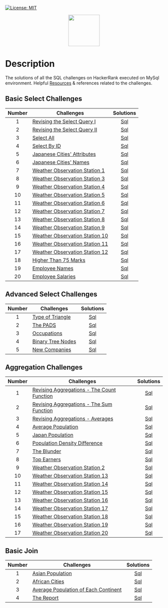 [![License: MIT](https://img.shields.io/badge/License-MIT-yellow.svg)](https://opensource.org/licenses/MIT)

<p align="center">  
	<a href="https://www.hackerrank.com/Thomas_George_T">
        <img height=100 src="https://d3keuzeb2crhkn.cloudfront.net/hackerrank/assets/styleguide/logo_wordmark-f5c5eb61ab0a154c3ed9eda24d0b9e31.svg"> 
    	</a>
	<br>
</p>

# Description
The solutions of all the SQL challenges on HackerRank executed on MySql environment. Helpful [Resources](Resources.md) & references related to the challenges.

## Basic Select Challenges

| Number | Challenges | Solutions |
|:------:|------------|:---------:|
| 1 | [Revising the Select Query I](https://www.hackerrank.com/challenges/revising-the-select-query/problem) | [Sql](https://github.com/Thomas-George-T/HackerRank-SQL-Challenges-Solutions/blob/master/Basic%20Select/Revising-the-select-Query-1.sql)
| 2 | [Revising the Select Query II](https://www.hackerrank.com/challenges/revising-the-select-query-2/problem) | [Sql](https://github.com/Thomas-George-T/HackerRank-SQL-Challenges-Solutions/blob/master/Basic%20Select/Revising-the-select-Query-2.sql)
| 3 | [Select All](https://www.hackerrank.com/challenges/select-all-sql/problem) | [Sql](https://github.com/Thomas-George-T/HackerRank-SQL-Challenges-Solutions/blob/master/Basic%20Select/Select-All.sql)
| 4 | [Select By ID](https://www.hackerrank.com/challenges/select-by-id/problem) | [Sql](https://github.com/Thomas-George-T/HackerRank-SQL-Challenges-Solutions/blob/master/Basic%20Select/Select-By-ID.sql)
| 5 | [Japanese Cities' Attributes](https://www.hackerrank.com/challenges/japanese-cities-attributes/problem) | [Sql](https://github.com/Thomas-George-T/HackerRank-SQL-Challenges-Solutions/blob/master/Basic%20Select/Japanese-Cities'-Attributes.sql)
| 6 | [Japanese Cities' Names](https://www.hackerrank.com/challenges/japanese-cities-name/problem) | [Sql](https://github.com/Thomas-George-T/HackerRank-SQL-Challenges-Solutions/blob/master/Basic%20Select/Japanese-Cities'-Names.sql)
| 7 | [Weather Observation Station 1](https://www.hackerrank.com/challenges/weather-observation-station-1/problem) | [Sql](https://github.com/Thomas-George-T/HackerRank-SQL-Challenges-Solutions/blob/master/Basic%20Select/Weather-Observation-Station-1.sql)
| 8 | [Weather Observation Station 3](https://www.hackerrank.com/challenges/weather-observation-station-3/problem) | [Sql](https://github.com/Thomas-George-T/HackerRank-SQL-Challenges-Solutions/blob/master/Basic%20Select/Weather-Observation-Station-3.sql)
| 9 | [Weather Observation Station 4](https://www.hackerrank.com/challenges/weather-observation-station-4/problem) | [Sql](https://github.com/Thomas-George-T/HackerRank-SQL-Challenges-Solutions/blob/master/Basic%20Select/Weather-Observation-Station-4.sql)
| 10| [Weather Observation Station 5](https://www.hackerrank.com/challenges/weather-observation-station-5/problem) | [Sql](https://github.com/Thomas-George-T/HackerRank-SQL-Challenges-Solutions/blob/master/Basic%20Select/Weather-Observation-Station-5.sql)
| 11| [Weather Observation Station 6](https://www.hackerrank.com/challenges/weather-observation-station-6/problem) | [Sql](https://github.com/Thomas-George-T/HackerRank-SQL-Challenges-Solutions/blob/master/Basic%20Select/Weather-Observation-Station-6.sql)
| 12| [Weather Observation Station 7](https://www.hackerrank.com/challenges/weather-observation-station-7/problem) | [Sql](https://github.com/Thomas-George-T/HackerRank-SQL-Challenges-Solutions/blob/master/Basic%20Select/Weather-Observation-Station-7.sql)
| 13| [Weather Observation Station 8](https://www.hackerrank.com/challenges/weather-observation-station-8/problem) | [Sql](https://github.com/Thomas-George-T/HackerRank-SQL-Challenges-Solutions/blob/master/Basic%20Select/Weather-Observation-Station-8.sql)
| 14| [Weather Observation Station 9](https://www.hackerrank.com/challenges/weather-observation-station-9/problem) | [Sql](https://github.com/Thomas-George-T/HackerRank-SQL-Challenges-Solutions/blob/master/Basic%20Select/Weather-Observation-Station-9.sql)
| 15| [Weather Observation Station 10](https://www.hackerrank.com/challenges/weather-observation-station-10/problem) | [Sql](https://github.com/Thomas-George-T/HackerRank-SQL-Challenges-Solutions/blob/master/Basic%20Select/Weather-Observation-Station-10.sql)
| 16| [Weather Observation Station 11](https://www.hackerrank.com/challenges/weather-observation-station-11/problem) | [Sql](https://github.com/Thomas-George-T/HackerRank-SQL-Challenges-Solutions/blob/master/Basic%20Select/Weather-Observation-Station-11.sql)
| 17| [Weather Observation Station 12](https://www.hackerrank.com/challenges/weather-observation-station-12/problem) | [Sql](https://github.com/Thomas-George-T/HackerRank-SQL-Challenges-Solutions/blob/master/Basic%20Select/Weather-Observation-Station-12.sql)
| 18| [Higher Than 75 Marks](https://www.hackerrank.com/challenges/more-than-75-marks/problem) | [Sql](https://github.com/Thomas-George-T/HackerRank-SQL-Challenges-Solutions/blob/master/Basic%20Select/Higher-Than-75-Marks.sql)
| 19| [Employee Names](https://www.hackerrank.com/challenges/name-of-employees/problem) | [Sql](https://github.com/Thomas-George-T/HackerRank-SQL-Challenges-Solutions/blob/master/Basic%20Select/Employee-Names.sql)
| 20| [Employee Salaries](https://www.hackerrank.com/challenges/salary-of-employees/problem) | [Sql](https://github.com/Thomas-George-T/HackerRank-SQL-Challenges-Solutions/blob/master/Basic%20Select/Employee-Salaries.sql)

## Advanced Select Challenges

| Number | Challenges | Solutions |
|:------:|------------|:---------:|
| 1 |[Type of Triangle](https://www.hackerrank.com/challenges/what-type-of-triangle/problem) | [Sql](https://github.com/Thomas-George-T/HackerRank-SQL-Challenges-Solutions/blob/master/Advanced%20Select/Type%20of%20Triangle.sql) |
| 2 |[The PADS](https://www.hackerrank.com/challenges/the-pads/problem) | [Sql](https://github.com/Thomas-George-T/HackerRank-SQL-Challenges-Solutions/blob/master/Advanced%20Select/The%20PADS.sql)                                |
| 3 |[Occupations](https://www.hackerrank.com/challenges/occupations/problem) | [Sql](https://github.com/Thomas-George-T/HackerRank-SQL-Challenges-Solutions/blob/master/Advanced%20Select/Occupations.sql)                         |
| 4 |[Binary Tree Nodes](https://www.hackerrank.com/challenges/binary-search-tree-1/problem) | [Sql](https://github.com/Thomas-George-T/HackerRank-SQL-Challenges-Solutions/blob/master/Advanced%20Select/Binary%20Tree%20Nodes.sql)|
| 5 |[New Companies](https://www.hackerrank.com/challenges/the-company/problem) | [Sql](https://github.com/Thomas-George-T/HackerRank-SQL-Challenges-Solutions/blob/master/Advanced%20Select/New%20Companies.sql)                   |

## Aggregation Challenges

| Number | Challenges | Solutions |
|:------:|------------|:---------:|
| 1 | [Revising Aggregations - The Count Function](https://www.hackerrank.com/challenges/revising-aggregations-the-count-function/problem) | [Sql](https://github.com/Thomas-George-T/HackerRank-SQL-Challenges-Solutions/blob/master/Aggregation/Revising%20Aggregations%20-%20The%20Count%20Function.sql) | 
| 2 | [Revising Aggregations - The Sum Function](https://www.hackerrank.com/challenges/revising-aggregations-sum/problem) | [Sql](https://github.com/Thomas-George-T/HackerRank-SQL-Challenges-Solutions/blob/master/Aggregation/Revising%20Aggregations%20-%20The%20Sum%20Function.sql)                    |
| 3 | [Revising Aggregations - Averages](https://www.hackerrank.com/challenges/revising-aggregations-the-average-function/problem) | [Sql](https://github.com/Thomas-George-T/HackerRank-SQL-Challenges-Solutions/blob/master/Aggregation/Revising%20Aggregations%20-%20Averages.sql)                       |
| 4 | [Average Population](https://www.hackerrank.com/challenges/average-population/problem) | [Sql](https://github.com/Thomas-George-T/HackerRank-SQL-Challenges-Solutions/blob/master/Aggregation/Average%20Population.sql)                                                                               |
| 5 | [Japan Population](https://www.hackerrank.com/challenges/japan-population/problem) | [Sql](https://github.com/Thomas-George-T/HackerRank-SQL-Challenges-Solutions/blob/master/Aggregation/Japan%20Population.sql)                                                                                     |
| 6 | [Population Density Difference](https://www.hackerrank.com/challenges/population-density-difference/problem) | [Sql](https://github.com/Thomas-George-T/HackerRank-SQL-Challenges-Solutions/blob/master/Aggregation/Population%20Density%20Difference.sql)                                            |
| 7 | [The Blunder](https://www.hackerrank.com/challenges/the-blunder/problem) | [Sql](https://github.com/Thomas-George-T/HackerRank-SQL-Challenges-Solutions/blob/master/Aggregation/The%20Blunder.sql)  
| 8 | [Top Earners](https://www.hackerrank.com/challenges/earnings-of-employees/problem) | [Sql](https://github.com/Thomas-George-T/HackerRank-SQL-Challenges-Solutions/blob/master/Aggregation/Top%20Earners.sql) |         
| 9 | [Weather Observation Station 2](https://www.hackerrank.com/challenges/weather-observation-station-2/problem) | [Sql](https://github.com/Thomas-George-T/HackerRank-SQL-Challenges-Solutions/blob/master/Aggregation/Weather%20Observation%20Station%202.sql) |
| 10| [Weather Observation Station 13](https://www.hackerrank.com/challenges/weather-observation-station-13/problem) | [Sql](https://github.com/Thomas-George-T/HackerRank-SQL-Challenges-Solutions/blob/master/Aggregation/Weather%20Observation%20Station%2013.sql) |
| 11| [Weather Observation Station 14](https://www.hackerrank.com/challenges/weather-observation-station-14/problem) | [Sql](https://github.com/Thomas-George-T/HackerRank-SQL-Challenges-Solutions/blob/master/Aggregation/Weather%20Observation%20Station%2014.sql) |
| 12| [Weather Observation Station 15](https://www.hackerrank.com/challenges/weather-observation-station-15/problem) | [Sql](https://github.com/Thomas-George-T/HackerRank-SQL-Challenges-Solutions/blob/master/Aggregation/Weather%20Observation%20Station%2015.sql) |
| 13| [Weather Observation Station 16](https://www.hackerrank.com/challenges/weather-observation-station-16/problem) | [Sql](https://github.com/Thomas-George-T/HackerRank-SQL-Challenges-Solutions/blob/master/Aggregation/Weather%20Observation%20Station%2016.sql) |
| 14| [Weather Observation Station 17](https://www.hackerrank.com/challenges/weather-observation-station-17/problem) | [Sql](https://github.com/Thomas-George-T/HackerRank-SQL-Challenges-Solutions/blob/master/Aggregation/Weather%20Observation%20Station%2017.sql) |
| 15| [Weather Observation Station 18](https://www.hackerrank.com/challenges/weather-observation-station-18/problem) | [Sql](https://github.com/Thomas-George-T/HackerRank-SQL-Challenges-Solutions/blob/master/Aggregation/Weather%20Observation%20Station%2018.sql) |
| 16| [Weather Observation Station 19](https://www.hackerrank.com/challenges/weather-observation-station-19/problem) | [Sql](https://github.com/Thomas-George-T/HackerRank-SQL-Challenges-Solutions/blob/master/Aggregation/Weather%20Observation%20Station%2019.sql) |
| 17| [Weather Observation Station 20](https://www.hackerrank.com/challenges/weather-observation-station-20/problem) | [Sql](https://github.com/Thomas-George-T/HackerRank-SQL-Challenges-Solutions/blob/master/Aggregation/Weather%20Observation%20Station%2020.sql) |

## Basic Join

| Number | Challenges | Solutions |
|:------:|------------|:---------:|
| 1 | [Asian Population](https://www.hackerrank.com/challenges/asian-population/problem) | [Sql](https://github.com/Thomas-George-T/HackerRank-SQL-Challenges-Solutions/blob/master/Basic%20Join/Asian%20Population.sql) |
| 2 | [African Cities](https://www.hackerrank.com/challenges/african-cities/problem) | [Sql](https://github.com/Thomas-George-T/HackerRank-SQL-Challenges-Solutions/blob/master/Basic%20Join/African%20Cities.sql) |
| 3 | [Average Population of Each Continent](https://www.hackerrank.com/challenges/average-population-of-each-continent/problem) | [Sql](https://github.com/Thomas-George-T/HackerRank-SQL-Challenges-Solutions/blob/master/Basic%20Join/Average%20Population%20of%20Each%20Continent.sql) |
| 4 | [The Report](https://www.hackerrank.com/challenges/the-report/submissions/code/94188063) | [Sql]() |